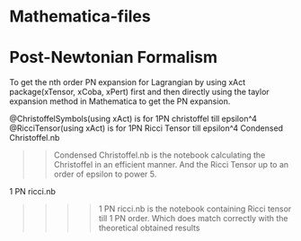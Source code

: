 # Mathematica-files

# Post-Newtonian Formalism
To get the nth order PN expansion for Lagrangian by using xAct package(xTensor, xCoba, xPert) first and then directly using the taylor expansion method in Mathematica to get the PN expansion.

@ChristoffelSymbols(using xAct) is for 1PN christoffel till epsilon^4 
@RicciTensor(using xAct) is for 1PN Ricci Tensor till epsilon^4
Condensed Christoffel.nb
>> Condensed Christoffel.nb is the notebook calculating the Christoffel in an efficient manner. And the Ricci Tensor up to an order of epsilon to power 5.

1 PN ricci.nb
>> >> 1 PN ricci.nb is the notebook containing Ricci tensor till 1 PN order. Which does match correctly with the theoretical obtained results
